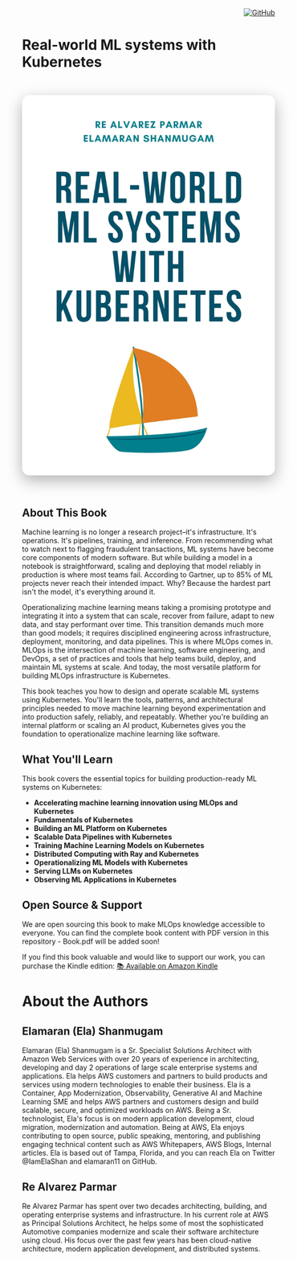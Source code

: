 <div align="right">
  <a href="https://github.com/mlops-on-kubernetes/Book">
    <img src="https://github.githubassets.com/images/modules/logos_page/GitHub-Mark.png" alt="GitHub" width="32" height="32">
  </a>
</div>

# Real-world ML systems with Kubernetes

<div align="center">
  <img src="Images/Book-Image-1.jpg" alt="Real-world ML systems with Kubernetes Book Cover" width="800" style="border-radius: 15px; box-shadow: 0 10px 30px rgba(0,0,0,0.3); margin: 30px 0;"/>
</div>

## About This Book

Machine learning is no longer a research project–it's infrastructure. It's operations. It's pipelines, training, and inference. From recommending what to watch next to flagging fraudulent transactions, ML systems have become core components of modern software. But while building a model in a notebook is straightforward, scaling and deploying that model reliably in production is where most teams fail. According to Gartner, up to 85% of ML projects never reach their intended impact. Why? Because the hardest part isn't the model, it's everything around it.

Operationalizing machine learning means taking a promising prototype and integrating it into a system that can scale, recover from failure, adapt to new data, and stay performant over time. This transition demands much more than good models; it requires disciplined engineering across infrastructure, deployment, monitoring, and data pipelines. This is where MLOps comes in. MLOps is the intersection of machine learning, software engineering, and DevOps, a set of practices and tools that help teams build, deploy, and maintain ML systems at scale. And today, the most versatile platform for building MLOps infrastructure is Kubernetes.

This book teaches you how to design and operate scalable ML systems using Kubernetes. You'll learn the tools, patterns, and architectural principles needed to move machine learning beyond experimentation and into production safely, reliably, and repeatably. Whether you're building an internal platform or scaling an AI product, Kubernetes gives you the foundation to operationalize machine learning like software.

## What You'll Learn

This book covers the essential topics for building production-ready ML systems on Kubernetes:

- **Accelerating machine learning innovation using MLOps and Kubernetes**  
- **Fundamentals of Kubernetes**  
- **Building an ML Platform on Kubernetes**  
- **Scalable Data Pipelines with Kubernetes**  
- **Training Machine Learning Models on Kubernetes**  
- **Distributed Computing with Ray and Kubernetes**  
- **Operationalizing ML Models with Kubernetes**  
- **Serving LLMs on Kubernetes**  
- **Observing ML Applications in Kubernetes**

## Open Source & Support

We are open sourcing this book to make MLOps knowledge accessible to everyone. You can find the complete book content with PDF version in this repository - Book.pdf will be added soon!

If you find this book valuable and would like to support our work, you can purchase the Kindle edition: [📚 Available on Amazon Kindle](https://www.amazon.com/gp/product/B0FQ4BFHLV/ref=kinw_myk_ro_title)

# About the Authors

## Elamaran (Ela) Shanmugam

Elamaran (Ela) Shanmugam is a Sr. Specialist Solutions Architect with Amazon Web Services with over 20 years of experience in architecting, developing and day 2 operations of large scale enterprise systems and applications. Ela helps AWS customers and partners to build products and services using modern technologies to enable their business. Ela is a Container, App Modernization, Observability, Generative AI and Machine Learning SME and helps AWS partners and customers design and build scalable, secure, and optimized workloads on AWS. Being a Sr. technologist, Ela's focus is on modern application development, cloud migration, modernization and automation. Being at AWS, Ela enjoys contributing to open source, public speaking, mentoring, and publishing engaging technical content such as AWS Whitepapers, AWS Blogs, Internal articles. Ela is based out of Tampa, Florida, and you can reach Ela on Twitter @IamElaShan and elamaran11 on GitHub.

## Re Alvarez Parmar

Re Alvarez Parmar has spent over two decades architecting, building, and operating enterprise systems and infrastructure. In his current role at AWS as Principal Solutions Architect, he helps some of most the sophisticated Automotive companies modernize and scale their software architecture using cloud. His focus over the past few years has been cloud-native architecture, modern application development, and distributed systems.
